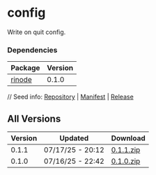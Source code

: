# config

Write on quit config.

### Dependencies

|Package|Version|
|---|---|
|[rinode](../rinode)|0.1.0|

// Seed info: [Repository](https://github.com/fabriccore/config-js) | [Manifest](https://raw.githubusercontent.com/fabriccore/config-js/refs/heads/master/package.json) | [Release](https://github.com/fabriccore/config-js/archive/refs/heads/master.zip)

## All Versions

|Version|Updated|Download|
|---|---|---|
|0.1.1|07/17/25 - 20:12|[0.1.1.zip](./releases/0.1.1.zip)|
|0.1.0|07/16/25 - 22:42|[0.1.0.zip](./releases/0.1.0.zip)|